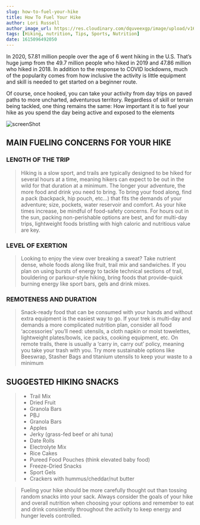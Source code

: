 ```yaml
---
slug: how-to-fuel-your-hike
title: How To Fuel Your Hike
author: Lori Russell
author_image_url: https://res.cloudinary.com/dquveexgp/image/upload/v1664420178/learn-nextjs/IMG_2258-2-150x150_h0knod.jpg
tags: [Hiking, nutrition, Tips, Sports, Nutrition]
date: 1615096492050
---
```


In 2020, 57.81 million people over the age of 6 went hiking in the U.S. That’s huge jump from the 49.7 million people who hiked in 2019 and 47.86 million who hiked in 2018. In addition to the response to COVID lockdowns, much of the popularity comes from how inclusive the activity is little equipment and skill is needed to get started on a beginner route.

 <!-- truncate-->

Of course, once hooked, you can take your activity from day trips on paved paths to more uncharted, adventurous territory. Regardless of skill or terrain being tackled, one thing remains the same: How important it is to fuel your hike as you spend the day being active and exposed to the elements

![screenShot](https://res.cloudinary.com/dquveexgp/image/upload/c_scale,w_835/v1664420318/learn-nextjs/How-to-Fuel-Your-Hike-2-1024x643_ykzony.jpg)

## MAIN FUELING CONCERNS FOR YOUR HIKE

### LENGTH OF THE TRIP

> Hiking is a slow sport, and trails are typically designed to be hiked for several hours at a time, meaning hikers can expect to be out in the wild for that duration at a minimum. The longer your adventure, the more food and drink you need to bring. To bring your food along, find a pack (backpack, hip pouch, etc…) that fits the demands of your adventure; size, pockets, water reservoir and comfort. As your hike times increase, be mindful of food-safety concerns. For hours out in the sun, packing non-perishable options are best, and for multi-day trips, lightweight foods bristling with high caloric and nutritious value are key.

### LEVEL OF EXERTION

> Looking to enjoy the view over breaking a sweat? Take nutrient dense, whole foods along like fruit, trail mix and sandwiches. If you plan on using bursts of energy to tackle technical sections of trail, bouldering or parkour-style hiking, bring foods that provide-quick burning energy like sport bars, gels and drink mixes.

### REMOTENESS AND DURATION

> Snack-ready food that can be consumed with your hands and without extra equipment is the easiest way to go. If your trek is multi-day and demands a more complicated nutrition plan, consider all food ‘accessories’ you’ll need: utensils, a cloth napkin or moist towelettes, lightweight plates/bowls, ice packs, cooking equipment, etc. On remote trails, there is usually a ‘carry in, carry out’ policy, meaning you take your trash with you. Try more sustainable options like Beeswrap, Stasher Bags and titanium utensils to keep your waste to a minimum

## SUGGESTED HIKING SNACKS

> - Trail Mix
> - Dried Fruit
> - Granola Bars
> - PBJ
> - Granola Bars
> - Apples
> - Jerky (grass-fed beef or ahi tuna)
> - Date Rolls
> - Electrolyte Mix
> - Rice Cakes
> - Pureed Food Pouches (think elevated baby food)
> - Freeze-Dried Snacks
> - Sport Gels
> - Crackers with hummus/cheddar/nut butter

> Fueling your hike should be more carefully thought out than tossing random snacks into your sack. Always consider the goals of your hike and overall nutrition when choosing your options and remember to eat and drink consistently throughout the activity to keep energy and hunger levels controlled.
